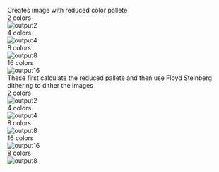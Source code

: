Creates image with reduced color pallete<br>
2 colors<br>
![output2](https://github.com/RyanKerstetter/ColorQuantization/assets/77638045/2e2ff6bb-891d-4930-8653-af2dabc1e8dc)<br>
4 colors<br>
![output4](https://github.com/RyanKerstetter/ColorQuantization/assets/77638045/c5ed8d22-c460-4101-9a54-246ab4e57162)<br>
8 colors<br>
![output8](https://github.com/RyanKerstetter/ColorQuantization/assets/77638045/3ae7c7ad-2766-4524-a52c-f4212b2bf740)<br>
16 colors<br>
![output16](https://github.com/RyanKerstetter/ColorQuantization/assets/77638045/c777cb92-45c4-4140-b464-e5f8cb968d4d)<br>
These first calculate the reduced pallete and then use Floyd Steinberg dithering to dither the images<br>
2 colors<br>
![output2](https://github.com/RyanKerstetter/ColorQuantization/assets/77638045/8eb2d602-2bdc-4394-971b-c3c94069edea)<br>
4 colors<br>
![output4](https://github.com/RyanKerstetter/ColorQuantization/assets/77638045/5104b65f-730a-4903-8257-004b00a46da6)<br>
8 colors<br>
![output8](https://github.com/RyanKerstetter/ColorQuantization/assets/77638045/91bf5c48-fc4b-4da4-ac95-dfc87c9759c8)<br>
16 colors<br>
![output16](https://github.com/RyanKerstetter/ColorQuantization/assets/77638045/9abe7467-ad78-4b02-83f0-9ced0b8b3f65)<br>
8 colors<br>
![output8](https://github.com/RyanKerstetter/ColorQuantization/assets/77638045/1d00a399-3859-4d90-b24d-03d79478563b)<br>
